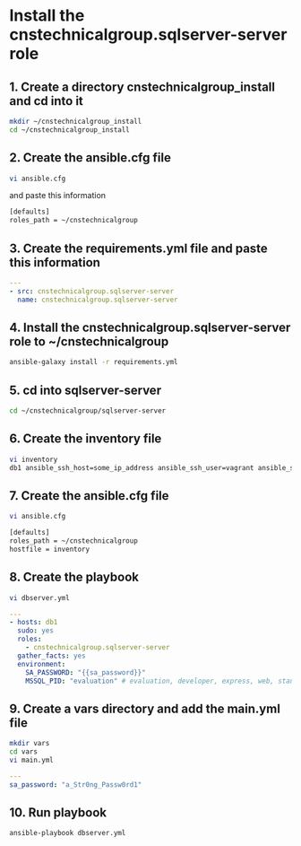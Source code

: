 # Install the cnstechnicalgroup.sqlserver-server role

## 1. Create a directory cnstechnicalgroup_install and cd into it

```bash
mkdir ~/cnstechnicalgroup_install
cd ~/cnstechnicalgroup_install
```

## 2. Create the ansible.cfg file

```bash
vi ansible.cfg 
```

and paste this information 

```bash
[defaults]
roles_path = ~/cnstechnicalgroup
```

## 3. Create the requirements.yml file and paste this information

```yaml
---
- src: cnstechnicalgroup.sqlserver-server
  name: cnstechnicalgroup.sqlserver-server
```


## 4. Install the cnstechnicalgroup.sqlserver-server role to ~/cnstechnicalgroup

```bash
ansible-galaxy install -r requirements.yml
```


## 5. cd into sqlserver-server

```bash
cd ~/cnstechnicalgroup/sqlserver-server
```

## 6. Create the inventory file 

```bash
vi inventory
db1 ansible_ssh_host=some_ip_address ansible_ssh_user=vagrant ansible_ssh_private_key_file=~/.ssh/id_rsa
```

## 7. Create the ansible.cfg file

```bash
vi ansible.cfg 
```

```bash
[defaults]
roles_path = ~/cnstechnicalgroup
hostfile = inventory
```


## 8. Create the playbook

```bash
vi dbserver.yml
```

```yaml
---
- hosts: db1
  sudo: yes
  roles: 
    - cnstechnicalgroup.sqlserver-server
  gather_facts: yes
  environment:
    SA_PASSWORD: "{{sa_password}}"
    MSSQL_PID: "evaluation" # evaluation, developer, express, web, standard, enterprise, or your 25 digit product key
```

## 9. Create a vars directory and add the main.yml file

```bash
mkdir vars
cd vars
vi main.yml
```

```yaml
---
sa_password: "a_Str0ng_Passw0rd1"
```

## 10. Run playbook

```bash
ansible-playbook dbserver.yml
```


